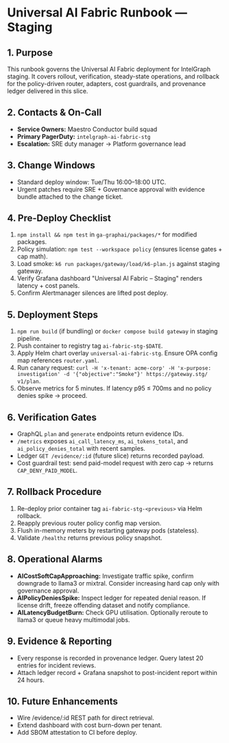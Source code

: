 # Universal AI Fabric Runbook — Staging

## 1. Purpose
This runbook governs the Universal AI Fabric deployment for IntelGraph staging. It covers rollout, verification, steady-state operations, and rollback for the policy-driven router, adapters, cost guardrails, and provenance ledger delivered in this slice.

## 2. Contacts & On-Call
- **Service Owners:** Maestro Conductor build squad
- **Primary PagerDuty:** `intelgraph-ai-fabric-stg`
- **Escalation:** SRE duty manager → Platform governance lead

## 3. Change Windows
- Standard deploy window: Tue/Thu 16:00–18:00 UTC.
- Urgent patches require SRE + Governance approval with evidence bundle attached to the change ticket.

## 4. Pre-Deploy Checklist
1. `npm install && npm test` in `ga-graphai/packages/*` for modified packages.
2. Policy simulation: `npm test --workspace policy` (ensures license gates + cap math).
3. Load smoke: `k6 run packages/gateway/load/k6-plan.js` against staging gateway.
4. Verify Grafana dashboard "Universal AI Fabric – Staging" renders latency + cost panels.
5. Confirm Alertmanager silences are lifted post deploy.

## 5. Deployment Steps
1. `npm run build` (if bundling) or `docker compose build gateway` in staging pipeline.
2. Push container to registry tag `ai-fabric-stg-$DATE`.
3. Apply Helm chart overlay `universal-ai-fabric-stg`. Ensure OPA config map references `router.yaml`.
4. Run canary request: `curl -H 'x-tenant: acme-corp' -H 'x-purpose: investigation' -d '{"objective":"Smoke"}' https://gateway.stg/ v1/plan`.
5. Observe metrics for 5 minutes. If latency p95 ≤ 700ms and no policy denies spike → proceed.

## 6. Verification Gates
- GraphQL `plan` and `generate` endpoints return evidence IDs.
- `/metrics` exposes `ai_call_latency_ms`, `ai_tokens_total`, and `ai_policy_denies_total` with recent samples.
- Ledger `GET /evidence/:id` (future slice) returns recorded payload.
- Cost guardrail test: send paid-model request with zero cap → returns `CAP_DENY_PAID_MODEL`.

## 7. Rollback Procedure
1. Re-deploy prior container tag `ai-fabric-stg-<previous>` via Helm rollback.
2. Reapply previous router policy config map version.
3. Flush in-memory meters by restarting gateway pods (stateless).
4. Validate `/healthz` returns previous policy snapshot.

## 8. Operational Alarms
- **AICostSoftCapApproaching:** Investigate traffic spike, confirm downgrade to llama3 or mixtral. Consider increasing hard cap only with governance approval.
- **AIPolicyDeniesSpike:** Inspect ledger for repeated denial reason. If license drift, freeze offending dataset and notify compliance.
- **AILatencyBudgetBurn:** Check GPU utilisation. Optionally reroute to llama3 or queue heavy multimodal jobs.

## 9. Evidence & Reporting
- Every response is recorded in provenance ledger. Query latest 20 entries for incident reviews.
- Attach ledger record + Grafana snapshot to post-incident report within 24 hours.

## 10. Future Enhancements
- Wire /evidence/:id REST path for direct retrieval.
- Extend dashboard with cost burn-down per tenant.
- Add SBOM attestation to CI before deploy.
